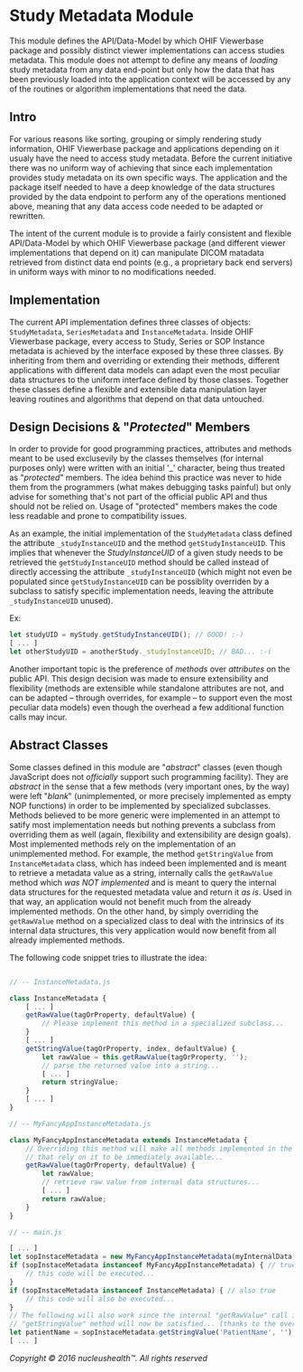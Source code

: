 # Study Metadata Module

This module defines the API/Data-Model by which OHIF Viewerbase package and possibly distinct viewer
implementations can access studies metadata. This module does not attempt to define any means of
*loading* study metadata from any data end-point but only how the data that has been previously
loaded into the application context will be accessed by any of the routines or algorithm implementations
that need the data.

## Intro

For various reasons like sorting, grouping or simply rendering study information, OHIF Viewerbase package
and applications depending on it usualy have the need to access study metadata. Before the current
initiative there was no uniform way of achieving that since each implementation provides study metadata
on its own specific ways. The application and the package itself needed to have a deep knowledge of the
data structures provided by the data endpoint to perform any of the operations mentioned above, meaning
that any data access code needed to be adapted or rewritten.

The intent of the current module is to provide a fairly consistent and flexible API/Data-Model by which
OHIF Viewerbase package (and different viewer implementations that depend on it) can manipulate DICOM matadata
retrieved from distinct data end points (e.g., a proprietary back end servers) in uniform ways with minor
to no modifications needed.

## Implementation

The current API implementation defines three classes of objects: `StudyMetadata`, `SeriesMetadata`
and `InstanceMetadata`. Inside OHIF Viewerbase package, every access to Study, Series or SOP Instance
metadata is achieved by the interface exposed by these three classes. By inheriting from them and
overriding or extending their methods, different applications with different data models can adapt
even the most peculiar data structures to the uniform interface defined by those classes. Together
these classes define a flexible and extensible data manipulation layer leaving routines and 
algorithms that depend on that data untouched.

## Design Decisions & "*Protected*" Members

In order to provide for good programming practices, attributes and methods meant to be used exclusevily by
the classes themselves (for internal purposes only) were written with an initial '_' character, being thus treated
as "*protected*" members. The idea behind this practice was never to hide them from the programmers
(what makes debugging tasks painful) but only advise for something that's not part of the official public API
and thus should not be relied on. Usage of "protected" members makes the code less readable and prone to
compatibility issues.

As an example, the initial implementation of the `StudyMetadata` class defined the attribute `_studyInstanceUID`
and the method `getStudyInstanceUID`. This implies that whenever the *StudyInstanceUID* of a given study needs
to be retrieved the `getStudyInstanceUID` method should be called instead of directly accessing the 
attribute `_studyInstanceUID` (which might not even be populated since `getStudyInstanceUID` can be possiblity
overriden by a subclass to satisfy specific implementation needs, leaving the attribute `_studyInstanceUID` unused).

Ex:

```javascript
let studyUID = myStudy.getStudyInstanceUID(); // GOOD! :-)
[ ... ]
let otherStudyUID = anotherStudy._studyInstanceUID; // BAD... :-(
```

Another important topic is the preference of *methods* over *attributes* on the public API. This design
decision was made to ensure extensibility and flexibility (methods are extensible while standalone
attributes are not, and can be adapted – through overrides, for example – to support even the most
peculiar data models) even though the overhead a few additional function calls may incur. 

## Abstract Classes

Some classes defined in this module are "*abstract*" classes (even though JavaScript does not *officially*
support such programming facility). They are *abstract* in the sense that a few methods (very important ones,
by the way) were left "*blank*" (unimplemented, or more precisely implemented as empty NOP functions) in
order to be implemented by specialized subclasses. Methods believed to be more generic were implemented in
an attempt to satify most implementation needs but nothing prevents a subclass from overriding them as well
(again, flexibility and extensibility are design goals). Most implemented methods rely on the implementation
of an unimplemented method. For example, the method `getStringValue` from `InstanceMetadata` class, which
has indeed been implemented and is meant to retrieve a metadata value as a string, internally calls the
`getRawValue` method which *was NOT implemented* and is meant to query the internal data structures for the
requested metadata value and return it *as is*. Used in that way, an application would not benefit much
from the already implemented methods. On the other hand, by simply overriding the `getRawValue` method
on a specialized class to deal with the intrinsics of its internal data structures, this very application
would now benefit from all already implemented methods.

The following code snippet tries to illustrate the idea:

```javascript

// -- InstanceMetadata.js

class InstanceMetadata {
    [ ... ]
    getRawValue(tagOrProperty, defaultValue) {
        // Please implement this method in a specialized subclass...
    }
    [ ... ]
    getStringValue(tagOrProperty, index, defaultValue) {
        let rawValue = this.getRawValue(tagOrProperty, '');
        // parse the returned value into a string...
        [ ... ]
        return stringValue;
    }
    [ ... ]
}

// -- MyFancyAppInstanceMetadata.js

class MyFancyAppInstanceMetadata extends InstanceMetadata {
    // Overriding this method will make all methods implemented in the super class
    // that rely on it to be immediately available...
    getRawValue(tagOrProperty, defaultValue) {
        let rawValue;
        // retrieve raw value from internal data structures...
        [ ... ]
        return rawValue;
    }
}

// -- main.js

[ ... ]
let sopInstaceMetadata = new MyFancyAppInstanceMetadata(myInternalData);
if (sopInstaceMetadata instanceof MyFancyAppInstanceMetadata) { // true
    // this code will be executed...
}
if (sopInstaceMetadata instanceof InstanceMetadata) { // also true
    // this code will also be executed...
}
// The following will also work since the internal "getRawValue" call inside
// "getStringValue" method will now be satisfied... (thanks to the override)
let patientName = sopInstaceMetadata.getStringValue('PatientName', '');
[ ... ]

```

_Copyright &copy; 2016 nucleushealth&trade;. All rights reserved_

